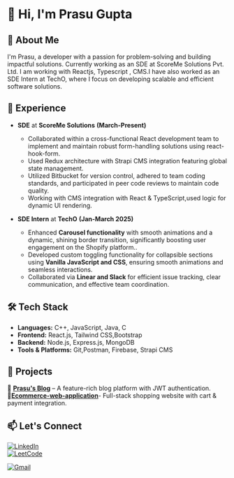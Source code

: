# 👋 Hi, I'm Prasu Gupta

## 🚀 About Me  
I'm Prasu, a developer with a passion for problem-solving and building impactful solutions. Currently working as an SDE at ScoreMe Solutions Pvt. Ltd. I am working with Reactjs, Typescript , CMS.I have also worked as an SDE Intern at TechO, where I focus on developing scalable and efficient software solutions.


## 💼 Experience  
- **SDE** at **ScoreMe Solutions**  **(March-Present)**

  - Collaborated within a cross-functional React development team to implement and maintain
 robust form-handling solutions using react-hook-form.
  - Used Redux architecture with Strapi CMS integration featuring global state management.
  - Utilized Bitbucket for version control, adhered to team coding standards, and participated in peer
 code reviews to maintain code quality.
  - Working with CMS integration with React & TypeScript,used logic for dynamic UI rendering.
- **SDE Intern**  at **TechO** **(Jan-March 2025)**  
  - Enhanced **Carousel functionality** with smooth animations and a dynamic, shining border transition,
significantly boosting user engagement on the Shopify platform..  
  - Developed custom toggling functionality for collapsible sections using **Vanilla JavaScript and CSS**,
ensuring smooth animations and seamless interactions.
  - Collaborated via **Linear and Slack** for efficient issue tracking, clear communication, and effective team
coordination.  

## 🛠️ Tech Stack  
- **Languages:** C++, JavaScript, Java, C  
- **Frontend:** React.js, Tailwind CSS,Bootstrap  
- **Backend:** Node.js, Express.js, MongoDB  
- **Tools & Platforms:** Git,Postman, Firebase, Strapi CMS



## 📌 Projects  
🔹 [**Prasu's Blog**](<https://prasu](https://prasus-blog.onrender.com)>) – A feature-rich blog platform with JWT authentication.  
🔹[**Ecommerce-web-application**](<https://ecommerce-website-iqbj.onrender.com>)- Full-stack shopping website with cart & payment integration.  


## 📫 Let's Connect  
[![LinkedIn](https://img.shields.io/badge/LinkedIn-0077B5?logo=linkedin&logoColor=white)](https://www.linkedin.com/in/prasu-gupta-9180bb226/)  
[![LeetCode](https://img.shields.io/badge/LeetCode-FFA116?logo=leetcode&logoColor=white)](<https://leetcode.com/u/prasugupta09>)  

  <!--a href='https://leetcode.com/u/prasugupta09/'><img align='left' alt="twitter" src="https://img.shields.io/badge/linkdin-blue" height='18px'/></a> -->
  <a href="mailto:guptaprasu09@gmail.com">
    <img alt="Gmail" src="https://img.shields.io/badge/Gmail-D14836?style=for-the-badge&logo=gmail&logoColor=white" />
  </a>
  </p>
  
<br/>
